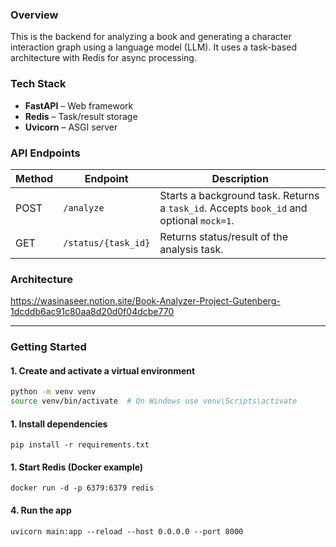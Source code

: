 ### Overview

This is the backend for analyzing a book and generating a character interaction graph using a language model (LLM). It uses a task-based architecture with Redis for async processing.

### Tech Stack

- **FastAPI** – Web framework
- **Redis** – Task/result storage
- **Uvicorn** – ASGI server

### API Endpoints

| Method | Endpoint            | Description |
|--------|---------------------|-------------|
| POST   | `/analyze`          | Starts a background task. Returns a `task_id`. Accepts `book_id` and optional `mock=1`. |
| GET    | `/status/{task_id}` | Returns status/result of the analysis task. |

### Architecture

https://wasinaseer.notion.site/Book-Analyzer-Project-Gutenberg-1dcddb6ac91c80aa8d20d0f04dcbe770

---

### Getting Started

#### 1. Create and activate a virtual environment

```bash
python -m venv venv
source venv/bin/activate  # On Windows use venv\Scripts\activate
```

#### 1.  Install dependencies
```
pip install -r requirements.txt
```

#### 1. Start Redis (Docker example)
```
docker run -d -p 6379:6379 redis
```

#### 4. Run the app
```
uvicorn main:app --reload --host 0.0.0.0 --port 8000
```
